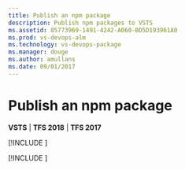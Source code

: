 ```yaml
---
title: Publish an npm package
description: Publish npm packages to VSTS
ms.assetid: 85773969-1491-4242-A060-BD5D193961A0
ms.prod: vs-devops-alm
ms.technology: vs-devops-package
ms.manager: douge
ms.author: amullans
ms.date: 09/01/2017
---
```


[//]: # (monikerRange: '>= tfs-2017') 

# Publish an npm package

**VSTS** | **TFS 2018** | **TFS 2017**

[!INCLUDE [](../_shared/availability-npm.md)]

[!INCLUDE [](../_shared/npm/publish.md)]
